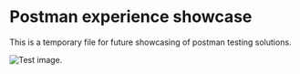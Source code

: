 # Postman experience showcase
This is a temporary file for future showcasing of postman testing solutions.

![Test image.](https://img.freepik.com/free-vector/blue-curve-background_53876-113112.jpg?semt=ais_items_boosted&w=740)
